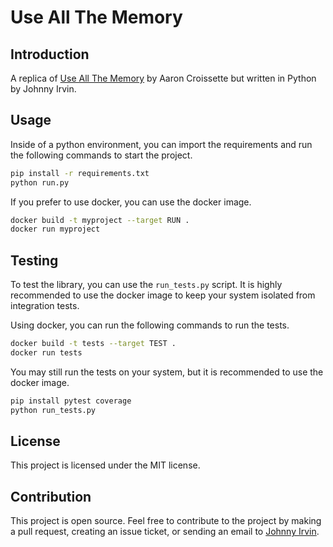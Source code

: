 # Use All The Memory

## Introduction

A replica of [Use All The Memory](https://github.com/acrois/UseAllTheMemory) by Aaron Croissette but written in Python by Johnny Irvin.

## Usage

Inside of a python environment, you can import the requirements and run the following commands to start the project.

```bash
pip install -r requirements.txt
python run.py
```

If you prefer to use docker, you can use the docker image.
```bash
docker build -t myproject --target RUN .
docker run myproject
```

## Testing
To test the library, you can use the `run_tests.py` script. It is highly recommended to use the docker image to keep your system isolated from integration tests.

Using docker, you can run the following commands to run the tests.
```bash
docker build -t tests --target TEST .
docker run tests
```

You may still run the tests on your system, but it is recommended to use the docker image.
```bash
pip install pytest coverage
python run_tests.py
```

## License

This project is licensed under the MIT license.

## Contribution

This project is open source. Feel free to contribute to the project by making a pull request, creating an issue ticket, or sending an email to [Johnny Irvin](mailto:irvinjohnathan@gmail.com).